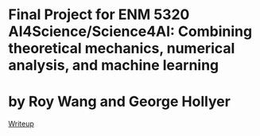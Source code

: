 # Final Project for ENM 5320 AI4Science/Science4AI: Combining theoretical mechanics, numerical analysis, and machine learning
# by Roy Wang and George Hollyer
[Writeup](ENM_5320_Project_Writeup.pdf)
